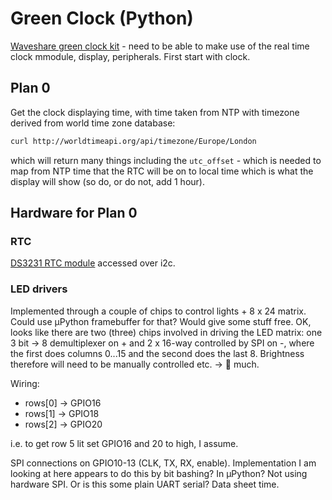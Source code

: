# Green Clock (Python)

[Waveshare green clock kit](https://www.waveshare.com/pico-clock-green.htm) - need to be able to make use of the real time clock mmodule, display, peripherals. First start with clock.

## Plan 0

Get the clock displaying time, with time taken from NTP with timezone derived from world time zone database:

```bash
curl http://worldtimeapi.org/api/timezone/Europe/London
```

which will return many things including the `utc_offset` - which is needed to map from NTP time that the RTC will be on to local time which is what the display will show (so do, or do not, add 1 hour).

## Hardware for Plan 0

### RTC

[DS3231 RTC module](https://www.waveshare.com/w/upload/9/9b/DS3231.pdf) accessed over i2c.

### LED drivers

Implemented through a couple of chips to control lights + 8 x 24 matrix. Could use µPython framebuffer for that? Would give some stuff free. OK, looks like there are two (three) chips involved in driving the LED matrix: one 3 bit -> 8 demultiplexer on + and 2 x 16-way controlled by SPI on -, where the first does columns 0...15 and the second does the last 8. Brightness therefore will need to be manually controlled etc. -> 🤔 much.

Wiring:

- rows[0] -> GPIO16
- rows[1] -> GPIO18
- rows[2] -> GPIO20

i.e. to get row 5 lit set GPIO16 and 20 to high, I assume.

SPI connections on GPIO10-13 (CLK, TX, RX, enable). Implementation I am looking at here appears to do this by bit bashing? In µPython? Not using hardware SPI. Or is this some plain UART serial? Data sheet time.
